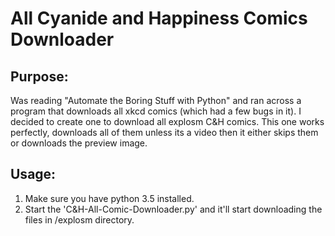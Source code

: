 #  All Cyanide and Happiness Comics Downloader


## Purpose:

Was reading "Automate the Boring Stuff with Python" and ran across a program that downloads all xkcd comics (which had a few bugs in it).
I decided to create one to download all explosm C&H comics. This one works perfectly, downloads all of them unless its a video then it either skips them or downloads the preview image.

## Usage:

1. Make sure you have python 3.5 installed.
2. Start the 'C&H-All-Comic-Downloader.py' and it'll start downloading the files in /explosm directory.


